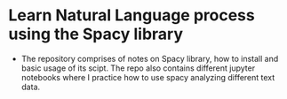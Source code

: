 # Learn Natural Language process using the Spacy library

-  The repository comprises of notes on Spacy library, how to install and basic usage of its scipt. The repo also contains different jupyter notebooks where I practice how to use spacy analyzing different text data.
